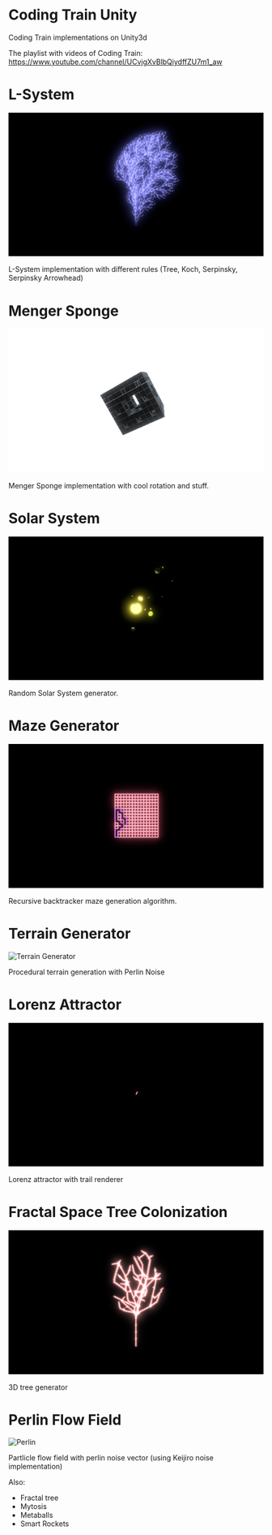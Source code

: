 # Coding Train Unity
Coding Train implementations on Unity3d

The playlist with videos of Coding Train:
https://www.youtube.com/channel/UCvjgXvBlbQiydffZU7m1_aw

# L-System
![L-System](CodingChallenge/Assets/Gifs/GifCapture-201802211726347412.gif)

L-System implementation with different rules (Tree, Koch, Serpinsky, Serpinsky Arrowhead)

# Menger Sponge
![Menger Sponge](CodingChallenge/Assets/Gifs/GifCapture-201802211729224477.gif)

Menger Sponge implementation with cool rotation and stuff.

# Solar System
![Solar System](CodingChallenge/Assets/Gifs/GifCapture-201802211211060335.gif)

Random Solar System generator.

# Maze Generator
![Maze Generator](CodingChallenge/Assets/Gifs/GifCapture-201802212014160630.gif)

Recursive backtracker maze generation algorithm.

# Terrain Generator
![Terrain Generator](CodingChallenge/Assets/Gifs/GifCapture-201802221515335597.gif)

Procedural terrain generation with Perlin Noise

# Lorenz Attractor
![Terrain Generator](CodingChallenge/Assets/Gifs/GifCapture-201802221550409821.gif)

Lorenz attractor with trail renderer

# Fractal Space Tree Colonization
![Fractal Space Tree](CodingChallenge/Assets/Gifs/GifCapture-201802251454510490.gif)

3D tree generator

# Perlin Flow Field
![Perlin](CodingChallenge/Assets/Gifs/perlin.gif)

Partlicle flow field with perlin noise vector (using Keijiro noise implementation)


Also:
* Fractal tree
* Mytosis
* Metaballs
* Smart Rockets